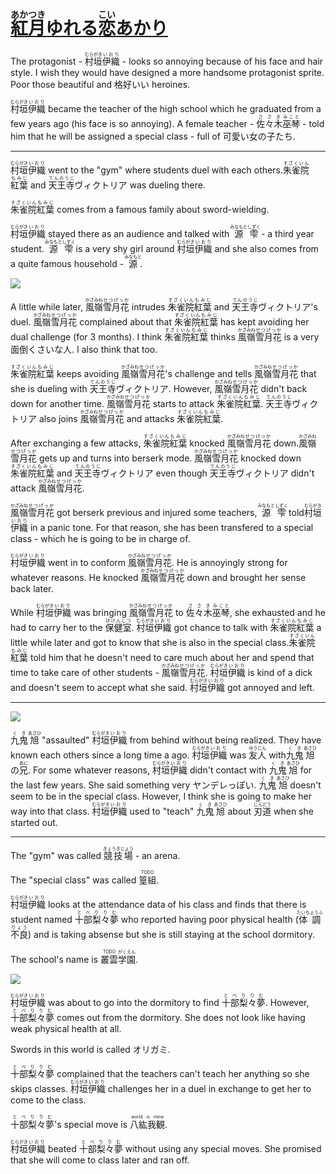 # [<ruby>紅月<rt>あかつき</rt>ゆれる<rt></rt>恋<rt>こい</rt>あかり</ruby>](https://crystalia.amusecraft.com/yureaka/index.html)

The protagonist - <ruby>村垣<rt>むらがき</rt>伊織<rt>いおり</rt></ruby> - looks so annoying because of his face and hair style. I wish they would have designed a more handsome protagonist sprite. Poor those beautiful and 格好いい heroines.

<ruby>村垣<rt>むらがき</rt>伊織<rt>いおり</rt></ruby> became the teacher of the high school which he graduated from a few years ago (his face is so annoying). A female teacher - <ruby>佐々木<rt>ささき</rt>巫琴<rt>みこと</rt></ruby> - told him that he will be assigned a special class - full of 可愛い女の子たち.

---

<ruby>村垣<rt>むらがき</rt>伊織<rt>いおり</rt></ruby> went to the "gym" where students duel with each others. <ruby>朱雀院<rt>すざくいん</rt>紅葉<rt>もみじ</rt></ruby> and <ruby>天王寺<rt>てんのうじ</rt>ヴィクトリア</ruby> was dueling there.

<ruby>朱雀院<rt>すざくいん</rt>紅葉<rt>もみじ</rt></ruby> comes from a famous family about sword-wielding.

<ruby>村垣<rt>むらがき</rt>伊織<rt>いおり</rt></ruby> stayed there as an audience and talked with <ruby>源<rt>みなもと</rt>雫<rt>しずく</rt></ruby> - a third year student. <ruby>源<rt>みなもと</rt>雫<rt>しずく</rt></ruby> is a very shy girl around <ruby>村垣<rt>むらがき</rt>伊織<rt>いおり</rt></ruby> and she also comes from a quite famous household - <ruby>源<rt>みなもと</rt></ruby>.

![](https://i.imgur.com/raP6zA8.png)

A little while later, <ruby>風嶺<rt>かざみね</rt>雪月花<rt>せつげっか</rt></ruby> intrudes <ruby>朱雀院<rt>すざくいん</rt>紅葉<rt>もみじ</rt></ruby> and <ruby>天王寺<rt>てんのうじ</rt>ヴィクトリア</ruby>'s duel. <ruby>風嶺<rt>かざみね</rt>雪月花<rt>せつげっか</rt></ruby> complained about that <ruby>朱雀院<rt>すざくいん</rt>紅葉<rt>もみじ</rt></ruby> has kept avoiding her dual challenge (for 3 months). I think <ruby>朱雀院<rt>すざくいん</rt>紅葉<rt>もみじ</rt></ruby> thinks <ruby>風嶺<rt>かざみね</rt>雪月花<rt>せつげっか</rt></ruby> is a very 面倒くさいな人. I also think that too.

<ruby>朱雀院<rt>すざくいん</rt>紅葉<rt>もみじ</rt></ruby> keeps avoiding <ruby>風嶺<rt>かざみね</rt>雪月花<rt>せつげっか</rt></ruby>'s challenge and tells <ruby>風嶺<rt>かざみね</rt>雪月花<rt>せつげっか</rt></ruby> that she is dueling with <ruby>天王寺<rt>てんのうじ</rt>ヴィクトリア</ruby>. However, <ruby>風嶺<rt>かざみね</rt>雪月花<rt>せつげっか</rt></ruby> didn't back down for another time. <ruby>風嶺<rt>かざみね</rt>雪月花<rt>せつげっか</rt></ruby> starts to attack <ruby>朱雀院<rt>すざくいん</rt>紅葉<rt>もみじ</rt></ruby>. <ruby>天王寺<rt>てんのうじ</rt>ヴィクトリア</ruby> also joins <ruby>風嶺<rt>かざみね</rt>雪月花<rt>せつげっか</rt></ruby> and attacks <ruby>朱雀院<rt>すざくいん</rt>紅葉<rt>もみじ</rt></ruby>.

After exchanging a few attacks, <ruby>朱雀院<rt>すざくいん</rt>紅葉<rt>もみじ</rt></ruby> knocked <ruby>風嶺<rt>かざみね</rt>雪月花<rt>せつげっか</rt></ruby> down. <ruby>風嶺<rt>かざみね</rt>雪月花<rt>せつげっか</rt></ruby> gets up and turns into berserk mode. <ruby>風嶺<rt>かざみね</rt>雪月花<rt>せつげっか</rt></ruby> knocked down <ruby>朱雀院<rt>すざくいん</rt>紅葉<rt>もみじ</rt></ruby> and <ruby>天王寺<rt>てんのうじ</rt>ヴィクトリア</ruby> even though <ruby>天王寺<rt>てんのうじ</rt>ヴィクトリア</ruby> didn't attack <ruby>風嶺<rt>かざみね</rt>雪月花<rt>せつげっか</rt></ruby>.

<ruby>風嶺<rt>かざみね</rt>雪月花<rt>せつげっか</rt></ruby> got berserk previous and injured some teachers, <ruby>源<rt>みなもと</rt>雫<rt>しずく</rt></ruby> told <ruby>村垣<rt>むらがき</rt>伊織<rt>いおり</rt></ruby> in a panic tone. For that reason, she has been transfered to a special class - which he is going to be in charge of.

<ruby>村垣<rt>むらがき</rt>伊織<rt>いおり</rt></ruby> went in to conform <ruby>風嶺<rt>かざみね</rt>雪月花<rt>せつげっか</rt></ruby>. He is annoyingly strong for whatever reasons. He knocked <ruby>風嶺<rt>かざみね</rt>雪月花<rt>せつげっか</rt></ruby> down and brought her sense back later.

While <ruby>村垣<rt>むらがき</rt>伊織<rt>いおり</rt></ruby> was bringing <ruby>風嶺<rt>かざみね</rt>雪月花<rt>せつげっか</rt></ruby> to <ruby>佐々木<rt>ささき</rt>巫琴<rt>みこと</rt></ruby>, she exhausted and he had to carry her to the <ruby>保健室<rt>ほけんしつ</rt></ruby>. <ruby>村垣<rt>むらがき</rt>伊織<rt>いおり</rt></ruby> got chance to talk with <ruby>朱雀院<rt>すざくいん</rt>紅葉<rt>もみじ</rt></ruby> a little while later and got to know that she is also in the special class. <ruby>朱雀院<rt>すざくいん</rt>紅葉<rt>もみじ</rt></ruby> told him that he doesn't need to care much about her and spend that time to take care of other students - <ruby>風嶺<rt>かざみね</rt>雪月花<rt>せつげっか</rt></ruby>. <ruby>村垣<rt>むらがき</rt>伊織<rt>いおり</rt></ruby> is kind of a dick and doesn't seem to accept what she said. <ruby>村垣<rt>むらがき</rt>伊織<rt>いおり</rt></ruby> got annoyed and left.

---

![](https://i.imgur.com/smCW9xG.png)

<ruby>九鬼<rt>くき</rt>旭<rt>あさひ</rt></ruby> "assaulted" <ruby>村垣<rt>むらがき</rt>伊織<rt>いおり</rt></ruby> from behind without being realized. They have known each others since a long time a ago. <ruby>村垣<rt>むらがき</rt>伊織<rt>いおり</rt></ruby> was <ruby>友人<rt>ゆうじん</rt></ruby> with <ruby>九鬼<rt>くき</rt>旭<rt>あさひ</rt>の<rt></rt>兄<rt>あに</rt></ruby>. For some whatever reasons, <ruby>村垣<rt>むらがき</rt>伊織<rt>いおり</rt></ruby> didn't contact with <ruby>九鬼<rt>くき</rt>旭<rt>あさひ</rt></ruby> for the last few years. She said something very ヤンデレっぽい. <ruby>九鬼<rt>くき</rt>旭<rt>あさひ</rt></ruby> doesn't seem to be in the special class. However, I think she is going to make her way into that class. <ruby>村垣<rt>むらがき</rt>伊織<rt>いおり</rt></ruby> used to "teach" <ruby>九鬼<rt>くき</rt>旭<rt>あさひ</rt></ruby> about <ruby>刃道<rt>じんどう</rt></ruby> when she started out.

---

The "gym" was called <ruby>競技場<rt>きょうぎじょう</rt></ruby> - an arena.

The "special class" was called <ruby>篁組<rt>TODO</rt></ruby>.

<ruby>村垣<rt>むらがき</rt>伊織<rt>いおり</rt></ruby> looks at the attendance data of his class and finds that there is student named <ruby>十部<rt>とべ</rt>梨々夢<rt>りりむ</rt></ruby> who reported having poor physical health (<ruby>体調不良<rt>たいちょうふりょう</rt></ruby>) and is taking absense but she is still staying at the school dormitory.

The school's name is <ruby>叢雲<rt>TODO</rt>学園<rt>がくえん</rt></ruby>.

![](https://i.imgur.com/3yY7uf1.png)

<ruby>村垣<rt>むらがき</rt>伊織<rt>いおり</rt></ruby> was about to go into the dormitory to find <ruby>十部<rt>とべ</rt>梨々夢<rt>りりむ</rt></ruby>. However, <ruby>十部<rt>とべ</rt>梨々夢<rt>りりむ</rt></ruby> comes out from the dormitory. She does not look like having weak physical health at all.

Swords in this world is called オリガミ.

<ruby>十部<rt>とべ</rt>梨々夢<rt>りりむ</rt></ruby> complained that the teachers can't teach her anything so she skips classes. <ruby>村垣<rt>むらがき</rt>伊織<rt>いおり</rt></ruby> challenges her in a duel in exchange to get her to come to the class.

<ruby>十部<rt>とべ</rt>梨々夢<rt>りりむ</rt></ruby>'s special move is <ruby>八紘我観<rt>world is mine</rt></ruby>.

<ruby>村垣<rt>むらがき</rt>伊織<rt>いおり</rt></ruby> beated <ruby>十部<rt>とべ</rt>梨々夢<rt>りりむ</rt></ruby> without using any special moves. She promised that she will come to class later and ran off.
